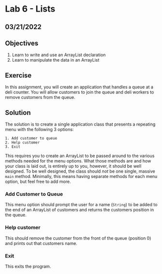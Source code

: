 # Lab 6 - Lists

## 03/21/2022

## Objectives

1. Learn to write and use an ArrayList declaration
2. Learn to manipulate the data in an ArrayList

## Exercise

In this assignment, you will create an application that handles a queue at a deli counter. You will allow customers to join the queue and deli workers to remove customers from the queue.

## Solution

The solution is to create a single application class that presents a repeating menu with the following 3 options:

```
1. Add customer to queue
2. Help customer
3. Exit
```

This requires you to create an ArrayList to be passed around to the various methods needed for the menu options. What those methods are and how your class is laid out, is entirely up to you, however, it should be well designed. To be well designed, the class should _not_ be one single, massive `main` method. Minimally, this means having separate methods for each menu option, but feel free to add more.

### Add Customer to Queue

This menu option should prompt the user for a name (`String`) to be added to the end of an ArrayList of customers and returns the customers position in the queue.

### Help customer

This should remove the customer from the front of the queue (position 0) and prints out that customers name.

### Exit

This exits the program.
